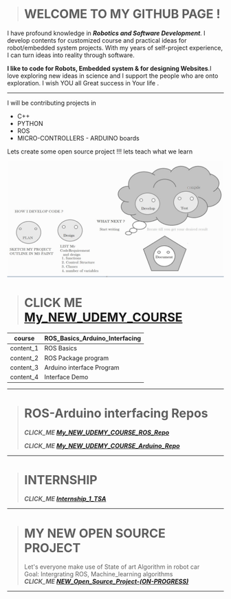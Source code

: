 > # WELCOME TO MY GITHUB PAGE !


I have profound knowledge in ***Robotics and Software Development***. I develop contents for customized course and practical ideas for robot/embedded system projects. With my years of self-project experience, I can turn ideas into reality through software. 

**I like to code for Robots, Embedded system & for designing Websites**.I love exploring new ideas in science and I support the people who are onto exploration. I wish YOU all Great success in Your life . 

***

I will be contributing projects in 

- C++
- PYTHON
- ROS
- MICRO-CONTROLLERS - ARDUINO boards

Lets create some open source project !!! lets teach what we learn 

<!---
winnergetsyou/winnergetsyou is a ✨ special ✨ repository because its `README.md` (this file) appears on your GitHub profile.
You can click the Preview link to take a look at your changes.
--->
![I_am_a_developer](Capture.JPG)

> # CLICK ME [My_NEW_UDEMY_COURSE](https://www.udemy.com/course/ros-basics-and-ros-arduino-interfacing/)



|course| ROS_Basics_Arduino_Interfacing
|--|--|
|content_1| ROS Basics 
|content_2|ROS Package program|
|content_3|Arduino interface Program|
|content_4|Interface Demo|

*** 

> # ROS-Arduino interfacing Repos
> ***CLICK_ME [My_NEW_UDEMY_COURSE_ROS_Repo](https://github.com/winnergetsyou/COURSE_1_ROS_NODES.git)***
> 
> ***CLICK_ME [My_NEW_UDEMY_COURSE_Arduino_Repo](https://github.com/winnergetsyou/Course_1_Arduino.git)***

***

> # INTERNSHIP
> ***CLICK_ME [Internship_1_TSA](https://github.com/winnergetsyou/Internship_1_DRONE_PX4_Offb_node.git)***

***

> # MY NEW OPEN SOURCE PROJECT 
> Let's everyone make use of State of art Algorithm in robot car  
> Goal: Intergrating ROS, Machine_learning algorithms  
> ***CLICK_ME [NEW_Open_Source_Project-(ON-PROGRESS)](https://github.com/winnergetsyou/ROBOT_CAR.git)***

***
